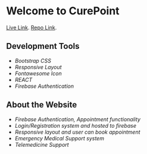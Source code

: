 # Welcome to CurePoint

[Live Link](https://cure-point.web.app/).
[Repo Link](https://github.com/Programming-Hero-Web-Course3/healthcare-related-website-yanisahmed).

## Development Tools
- *Bootstrap CSS*
- *Responsive Layout*
- *Fontawesome Icon*
- *REACT*
- *Firebase Authentication*

## About the Website
- *Firebase Authentication, Appointment functionality*
- *Login/Registration system and hosted to firebase*
- *Responsive layout and user can book appointment*
- *Emergency Medical Support system*
- *Telemedicine Support*

